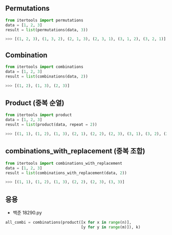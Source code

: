## Permutations

```py
from itertools import permutations
data = [1, 2, 3]
result = list(permutations(data, 3))

>>> [(1, 2, 3), (1, 3, 2), (2, 1, 3), (2, 3, 1), (3, 1, 2), (3, 2, 1)]
```

## Combination

```py
from itertools import combinations
data = [1, 2, 3]
result = list(combinations(data, 2))

>>> [(1, 2), (1, 3), (2, 3)]
```

## Product (중복 순열)

```py
from itertools import product
data = [1, 2, 3]
result = list(product(data, repeat = 2))

>>> [(1, 1), (1, 2), (1, 3), (2, 1), (2, 2), (2, 3), (3, 1), (3, 2), (3, 3)]
```

## combinations_with_replacement (중복 조합)

```py
from itertools import combinations_with_replacement
data = [1, 2, 3]
result = list(combinations_with_replacement(data, 2))

>>> [(1, 1), (1, 2), (1, 3), (2, 2), (2, 3), (3, 3)]
```

## 응용
 - 백준 18290.py

```py
all_combi = combinations(product([x for x in range(n)],
                                 [y for y in range(m)]), k)
```